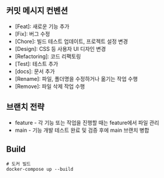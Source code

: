 ## 커밋 메시지 컨벤션 
- [Feat]: 새로운 기능 추가
- [Fix]: 버그 수정
- [Chore]: 빌드 테스트 업데이트, 프로젝트 설정 변경
- [Design]: CSS 등 사용자 UI 디자인 변경
- [Refactoring]: 코드 리팩토링
- [Test]: 테스트 추가
- [docs]: 문서 추가
- [Rename]: 파일, 폴더명을 수정하거나 옮기는 작업 수행
- [Remove]: 파일 삭제 작업 수행

## 브랜치 전략
- feature - 각 기능 또는 작업을 진행할 때는 feature에서 파일 관리
- main - 기능 개발 테스트 완료 및 검증 후에 main 브랜치 병합

## Build

```shell
# 도커 빌드
docker-compose up --build
```
